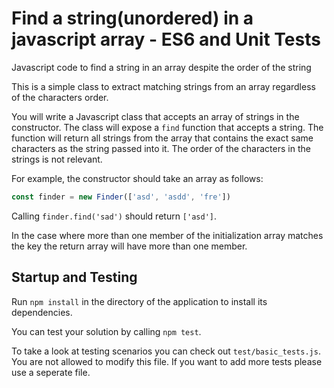 # Find a string(unordered) in a javascript array - ES6 and Unit Tests

Javascript code to find a string in an array despite the order of the string

This is a simple class to extract matching strings from an array regardless of the characters order.

You will write a Javascript class that accepts an array of strings in the constructor.  The class will expose a `find` function that accepts a string.  The function will return all strings from the array that contains the exact same characters as the string passed into it.  The order of the characters in the strings is not relevant.

For example, the constructor should take an array as follows:

``` javascript
const finder = new Finder(['asd', 'asdd', 'fre'])
```

Calling `finder.find('sad')` should return `['asd']`.

In the case where more than one member of the initialization array matches the key the return array will have more than one member.

## Startup and Testing

Run `npm install` in the directory of the application to install its dependencies.

You can test your solution by calling `npm test`.

To take a look at testing scenarios you can check out `test/basic_tests.js`. You are not allowed to modify this file.  If you want to add more tests please use a seperate file.
